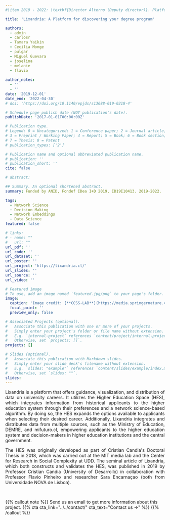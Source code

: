 ```yaml
---
#\item 2019 - 2022: \textbf{Director Alterno (Deputy director)}. Platform for decision making in higher education. FONDEF ID19I10413, CONICYT, Universidad del Desarrollo, Santiago, Chile. ($\approx$ USD 280.000)

title: 'Lixandria: A Platform for discovering your degree program'

authors:
  - admin
  - carlosr
  - Tamara Yaikin
  - Cecilia Monge
  - pulgar
  - Miguel Guevara
  - joselina
  - melanie
  - flavio
  
author_notes:
  - ''
  - ''
date: '2019-12-01'
date_end: '2022-04-30'
# doi: 'https://doi.org/10.1140/epjds/s13688-019-0218-4'

# Schedule page publish date (NOT publication's date).
publishDate: '2017-01-01T00:00:00Z'

# Publication type.
# Legend: 0 = Uncategorized; 1 = Conference paper; 2 = Journal article;
# 3 = Preprint / Working Paper; 4 = Report; 5 = Book; 6 = Book section;
# 7 = Thesis; 8 = Patent
# publication_types: ['2']

# Publication name and optional abbreviated publication name.
# publication: ''
# publication_short: ''
cite: false

# abstract: 

## Summary. An optional shortened abstract.
summary: Funded by ANID, Fondef IDea I+D 2019, ID19I10413. 2019-2022.

tags:
  - Network Science
  - Decision Making
  - Network Embeddings
  - Data Science
featured: false

# links:
# - name: ""
#   url: ""
url_pdf: ''
url_code: ''
url_dataset: ''
url_poster: ''
url_project: 'https://lixandria.cl/'
url_slides: ''
url_source: ''
url_video: ''

# Featured image
# To use, add an image named `featured.jpg/png` to your page's folder.
image:
  caption: 'Image credit: [**CCSS-LAB**](https://media.springernature.com/full/springer-static/image/art%3A10.1140%2Fepjds%2Fs13688-019-0218-4/MediaObjects/13688_2019_218_Fig1_HTML.png?as=webp)'
  focal_point: ''
  preview_only: false

# Associated Projects (optional).
#   Associate this publication with one or more of your projects.
#   Simply enter your project's folder or file name without extension.
#   E.g. `internal-project` references `content/project/internal-project/index.md`.
#   Otherwise, set `projects: []`.
projects: []

# Slides (optional).
#   Associate this publication with Markdown slides.
#   Simply enter your slide deck's filename without extension.
#   E.g. `slides: "example"` references `content/slides/example/index.md`.
#   Otherwise, set `slides: ""`.
slides:
---
```


<style>
div {
  text-align: justify;
  text-justify: inter-word;
}
</style>


<div>
Lixandria is a platform that offers guidance, visualization, and distribution of data on university careers. It utilizes the Higher Education Space (HES), which integrates information from historical applicants to the higher education system through their preferences and a network science-based algorithm. By doing so, the HES expands the options available to applicants when selecting their desired career. Additionally, Lixandria integrates and distributes data from multiple sources, such as the Ministry of Education, DEMRE, and mifuturo.cl, empowering applicants to the higher education system and decision-makers in higher education institutions and the central government.

The HES was originally developed as part of Cristian Candia's Doctoral Thesis in 2018, which was carried out at the MIT media lab and the Center for Research in Social Complexity at UDD. The seminal article of Lixandria, which both constructs and validates the HES, was published in 2019 by Professor Cristian Candia (University of Desarrollo) in collaboration with Professor Flavio Pinheiro and researcher Sara Encarnaçao (both from Universidade NOVA de Lisboa).
</div>

<br>


{{% callout note %}}
Send us an email to get more information about this project.
{{% cta cta_link="../../contact/" cta_text="Contact us →" %}}
{{% /callout %}}

<!-- Supplementary notes can be added here, including [code and math](https://wowchemy.com/docs/content/writing-markdown-latex/). -->
